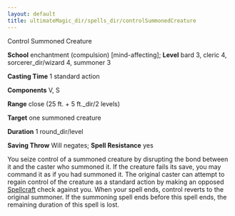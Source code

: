 ```yaml
---
layout: default
title: ultimateMagic_dir/spells_dir/controlSummonedCreature
---
```

Control Summoned Creature

**School** enchantment (compulsion) [mind-affecting]; **Level** bard 3, cleric 4, sorcerer_dir/wizard 4, summoner 3

**Casting Time** 1 standard action

**Components** V, S

**Range** close (25 ft. + 5 ft._dir/2 levels)

**Target** one summoned creature

**Duration** 1 round_dir/level

**Saving Throw** Will negates; **Spell Resistance** yes

You seize control of a summoned creature by disrupting the bond between it and the caster who summoned it. If the creature fails its save, you may command it as if you had summoned it. The original caster can attempt to regain control of the creature as a standard action by making an opposed [Spellcraft](skills_dir/spellcraft#_spellcraft) check against you. When your spell ends, control reverts to the original summoner. If the summoning spell ends before this spell ends, the remaining duration of this spell is lost.

